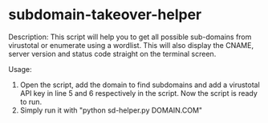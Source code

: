 # subdomain-takeover-helper

Description:
This script will help you to get all possible sub-domains from virustotal or enumerate using a wordlist. 
This will also display the CNAME, server version and status code straight on the terminal screen.

Usage:
1. Open the script, add the domain to find subdomains and add a virustotal API key in line 5 and 6 respectively in the script. Now the script is ready to run.
2. Simply run it with "python sd-helper.py DOMAIN.COM"

